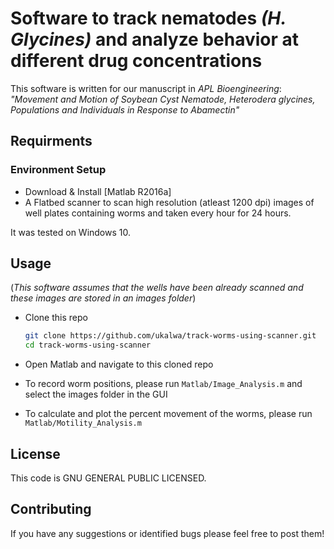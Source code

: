 # Software to track nematodes *(H. Glycines)* and analyze behavior at different drug concentrations

This software is written for our manuscript in *APL Bioengineering*:
*"Movement and Motion of Soybean Cyst Nematode, Heterodera glycines,
Populations and Individuals in Response to Abamectin"*

## Requirments

### Environment Setup

- Download & Install [Matlab R2016a]
- A Flatbed scanner to scan high resolution (atleast 1200 dpi) images of well plates containing worms and taken every hour for 24 hours.

It was tested on Windows 10.

## Usage

(*This software assumes that the wells have been already scanned and these images are stored in an images folder*)

- Clone this repo

  ```bash
  git clone https://github.com/ukalwa/track-worms-using-scanner.git
  cd track-worms-using-scanner
  ```

- Open Matlab and navigate to this cloned repo
- To record worm positions, please run `Matlab/Image_Analysis.m` and select the images folder in the GUI
- To calculate and plot the percent movement of the worms, please run `Matlab/Motility_Analysis.m`

## License

This code is GNU GENERAL PUBLIC LICENSED.

## Contributing

If you have any suggestions or identified bugs please feel free to post
them!

  [Matlab]: https://www.mathworks.com/downloads/
  [meanthresh]: https://www.mathworks.com/matlabcentral/fileexchange/41787-meanthresh-local-image-thresholding?focused=3783566&tab=function
  [paper]: https://doi.org/10.1094/PHYTO-10-17-0339-R
